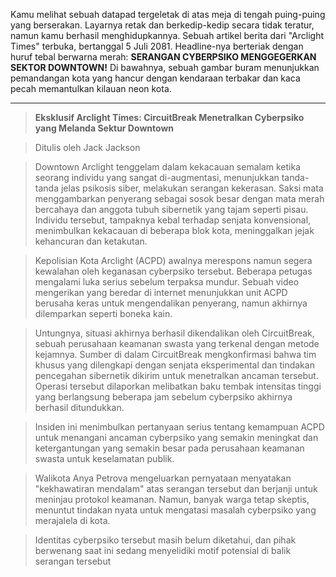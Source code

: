 Kamu melihat sebuah datapad tergeletak di atas meja di tengah puing-puing yang berserakan. Layarnya retak dan berkedip-kedip secara tidak teratur, namun kamu berhasil menghidupkannya. Sebuah artikel berita dari "Arclight Times" terbuka, bertanggal 5 Juli 2081. Headline-nya berteriak dengan huruf tebal berwarna merah: **SERANGAN CYBERPSIKO MENGGEGERKAN SEKTOR DOWNTOWN!** Di bawahnya, sebuah gambar buram menunjukkan pemandangan kota yang hancur dengan kendaraan terbakar dan kaca pecah memantulkan kilauan neon kota.

---

> **Eksklusif Arclight Times: CircuitBreak Menetralkan Cyberpsiko yang Melanda Sektur Downtown**

> Ditulis oleh Jack Jackson

> Downtown Arclight tenggelam dalam kekacauan semalam ketika seorang individu yang sangat di-augmentasi, menunjukkan tanda-tanda jelas psikosis siber, melakukan serangan kekerasan. Saksi mata menggambarkan penyerang sebagai sosok besar dengan mata merah bercahaya dan anggota tubuh sibernetik yang tajam seperti pisau. Individu tersebut, tampaknya kebal terhadap senjata konvensional, menimbulkan kekacauan di beberapa blok kota, meninggalkan jejak kehancuran dan ketakutan.

> Kepolisian Kota Arclight (ACPD) awalnya merespons namun segera kewalahan oleh keganasan cyberpsiko tersebut. Beberapa petugas mengalami luka serius sebelum terpaksa mundur. Sebuah video mengerikan yang beredar di internet menunjukkan unit ACPD berusaha keras untuk mengendalikan penyerang, namun akhirnya dilemparkan seperti boneka kain.

> Untungnya, situasi akhirnya berhasil dikendalikan oleh CircuitBreak, sebuah perusahaan keamanan swasta yang terkenal dengan metode kejamnya. Sumber di dalam CircuitBreak mengkonfirmasi bahwa tim khusus yang dilengkapi dengan senjata eksperimental dan tindakan pencegahan sibernetik dikirim untuk menetralkan ancaman tersebut. Operasi tersebut dilaporkan melibatkan baku tembak intensitas tinggi yang berlangsung beberapa jam sebelum cyberpsiko akhirnya berhasil ditundukkan.

> Insiden ini menimbulkan pertanyaan serius tentang kemampuan ACPD untuk menangani ancaman cyberpsiko yang semakin meningkat dan ketergantungan yang semakin besar pada perusahaan keamanan swasta untuk keselamatan publik.

> Walikota Anya Petrova mengeluarkan pernyataan menyatakan "kekhawatiran mendalam" atas serangan tersebut dan berjanji untuk meninjau protokol keamanan. Namun, banyak warga tetap skeptis, menuntut tindakan nyata untuk mengatasi masalah cyberpsiko yang merajalela di kota.

> Identitas cyberpsiko tersebut masih belum diketahui, dan pihak berwenang saat ini sedang menyelidiki motif potensial di balik serangan tersebut

